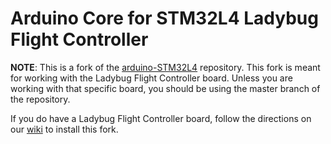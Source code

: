 # Arduino Core for STM32L4 Ladybug Flight Controller

<b>NOTE</b>: This is a fork of the [arduino-STM32L4](https://github.com/GrumpyOldPizza/arduino-STM32L4) repository.  This fork is meant for working with the Ladybug Flight Controller board.  Unless you are working with that specific board, you should be using the master branch of the repository.

If you do have a Ladybug Flight Controller board, follow the directions on our [wiki](https://github.com/simondlevy/Hackflight/wiki/Hackflight-LadybugFC-Wiki)  to install this fork.
